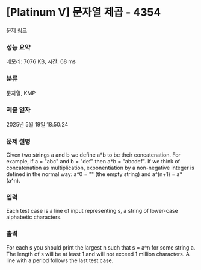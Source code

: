 # [Platinum V] 문자열 제곱 - 4354 

[문제 링크](https://www.acmicpc.net/problem/4354) 

### 성능 요약

메모리: 7076 KB, 시간: 68 ms

### 분류

문자열, KMP

### 제출 일자

2025년 5월 19일 18:50:24

### 문제 설명

<p>Given two strings a and b we define a*b to be their concatenation. For example, if a = "abc" and b = "def" then a*b = "abcdef". If we think of concatenation as multiplication, exponentiation by a non-negative integer is defined in the normal way: a^0 = "" (the empty string) and a^(n+1) = a*(a^n).</p>

### 입력 

 <p>Each test case is a line of input representing s, a string of lower-case alphabetic characters.</p>

### 출력 

 <p>For each s you should print the largest n such that s = a^n for some string a. The length of s will be at least 1 and will not exceed 1 million characters. A line with a period follows the last test case.</p>

